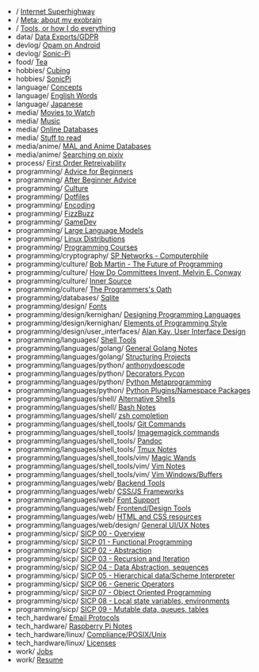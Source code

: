 * / [Internet Superhighway](/superhighway/)
* / [Meta; about my exobrain](/meta/)
* / [Tools, or how I do everything](/tools/)
* data/ [Data Exports/GDPR](/data/exports_gdpr/)
* devlog/ [Opam on Android](/devlog/ocaml_android/)
* devlog/ [Sonic-Pi](/devlog/sonic_pi/)
* food/ [Tea](/food/tea/)
* hobbies/ [Cubing](/hobbies/cubing/)
* hobbies/ [SonicPi](/hobbies/sonic_pi/)
* language/ [Concepts](/language/concepts/)
* language/ [English Words](/language/english_words/)
* language/ [Japanese](/language/japanese/)
* media/ [Movies to Watch](/media/to_watch/)
* media/ [Music](/media/music/)
* media/ [Online Databases](/media/online_databases/)
* media/ [Stuff to read](/media/to_read/)
* media/anime/ [MAL and Anime Databases](/media/anime/databases/)
* media/anime/ [Searching on pixiv](/media/anime/pixiv/)
* process/ [First Order Retreivability](/process/first_order_retreivability/)
* programming/ [Advice for Beginners](/programming/beginner_advice/)
* programming/ [After Beginner Advice](/programming/after_beginner_advice/)
* programming/ [Culture](/programming/culture/)
* programming/ [Dotfiles](/programming/dotfiles/)
* programming/ [Encoding](/programming/encoding/)
* programming/ [FizzBuzz](/programming/fizzbuzz/)
* programming/ [GameDev](/programming/gamedev/)
* programming/ [Large Language Models](/programming/llms/)
* programming/ [Linux Distributions](/programming/distros/)
* programming/ [Programming Courses](/programming/courses/)
* programming/cryptography/ [SP Networks - Computerphile](/programming/cryptography/sp_networks/)
* programming/culture/ [Bob Martin - The Future of Programming](/programming/culture/future_of_programming/)
* programming/culture/ [How Do Committees Invent, Melvin E. Conway](/programming/culture/how_do_committees_invent/)
* programming/culture/ [Inner Source](/programming/culture/inner_source/)
* programming/culture/ [The Programmers's Oath](/programming/culture/programmers_oath/)
* programming/databases/ [Sqlite](/programming/databases/sql/)
* programming/design/ [Fonts](/programming/design/fonts/)
* programming/design/kernighan/ [Designing Programming Languages](/programming/design/kernighan/dsl/)
* programming/design/kernighan/ [Elements of Programming Style](/programming/design/kernighan/style/)
* programming/design/user_interfaces/ [Alan Kay, User Interface Design](/programming/design/user_interfaces/alan_kay_user_interface/)
* programming/languages/ [Shell Tools](/programming/languages/shell/)
* programming/languages/golang/ [General Golang Notes](/programming/languages/golang/general/)
* programming/languages/golang/ [Structuring Projects](/programming/languages/golang/package_structure/)
* programming/languages/python/ [anthonydoescode](/programming/languages/python/anthonynotes/)
* programming/languages/python/ [Decorators Pycon](/programming/languages/python/decorators/)
* programming/languages/python/ [Python Metaprogramming](/programming/languages/python/metaprogramming/)
* programming/languages/python/ [Python Plugins/Namespace Packages](/programming/languages/python/plugins_namespace_packages/)
* programming/languages/shell/ [Alternative Shells](/programming/languages/shell/alternative_shells/)
* programming/languages/shell/ [Bash Notes](/programming/languages/shell/bash_notes/)
* programming/languages/shell/ [zsh completion](/programming/languages/shell/zsh_completion/)
* programming/languages/shell_tools/ [Git Commands](/programming/languages/shell_tools/git/)
* programming/languages/shell_tools/ [Imagemagick commands](/programming/languages/shell_tools/imagemagick/)
* programming/languages/shell_tools/ [Pandoc](/programming/languages/shell_tools/pandoc/)
* programming/languages/shell_tools/ [Tmux Notes](/programming/languages/shell_tools/tmux/)
* programming/languages/shell_tools/vim/ [Magic Wands](/programming/languages/shell_tools/vim/magic_wands/)
* programming/languages/shell_tools/vim/ [Vim Notes](/programming/languages/shell_tools/vim/general_notes/)
* programming/languages/shell_tools/vim/ [Vim Windows/Buffers](/programming/languages/shell_tools/vim/windows/)
* programming/languages/web/ [Backend Tools](/programming/languages/web/backend_tools/)
* programming/languages/web/ [CSS/JS Frameworks](/programming/languages/web/frameworks/)
* programming/languages/web/ [Font Support](/programming/languages/web/fonts/)
* programming/languages/web/ [Frontend/Design Tools](/programming/languages/web/design/)
* programming/languages/web/ [HTML and CSS resources](/programming/languages/web/resources/)
* programming/languages/web/design/ [General UI/UX Notes](/programming/languages/web/design/ui_ux/)
* programming/sicp/ [SICP 00 - Overview](/programming/sicp/00/)
* programming/sicp/ [SICP 01 - Functional Programming](/programming/sicp/01/)
* programming/sicp/ [SICP 02 - Abstraction](/programming/sicp/02/)
* programming/sicp/ [SICP 03 - Recursion and Iteration](/programming/sicp/03/)
* programming/sicp/ [SICP 04 - Data Abstraction, sequences](/programming/sicp/04/)
* programming/sicp/ [SICP 05 - Hierarchical data/Scheme Interpreter](/programming/sicp/05/)
* programming/sicp/ [SICP 06 - Generic Operators](/programming/sicp/06/)
* programming/sicp/ [SICP 07 - Object Oriented Programming](/programming/sicp/07/)
* programming/sicp/ [SICP 08 - Local state variables, environments](/programming/sicp/08/)
* programming/sicp/ [SICP 09 - Mutable data, queues, tables](/programming/sicp/09/)
* tech_hardware/ [Email Protocols](/tech_hardware/email/)
* tech_hardware/ [Raspberry Pi Notes](/tech_hardware/raspi/)
* tech_hardware/linux/ [Compliance/POSIX/Unix](/tech_hardware/linux/compliance_posix/)
* tech_hardware/linux/ [Licenses](/tech_hardware/linux/licenses/)
* work/ [Jobs](/work/jobs/)
* work/ [Resume](/work/resume/)

